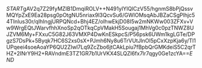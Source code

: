 $START$gAV2q7Z29fyMZIB1DmqiROLV++N491ylYlQlCzV55/hgnmS8bPjQssvMQYpZxE9Ea28psg0pOtgNU5nriax9l3QcvSu6/GWIOMsqAbJBZaCSgPlhjc54TInlus30r/qIhIngjURPQNcd+Bhj4EZ/oIhwEkjD08I5w2mNKWw003ZFXv+Vw9WrgEQtJWarvfhhXnoSp2qOTkqCpVMakH5Sougaj1MhVg0c0pzTNWZ8UJZVM6My+FXxuC5G82J63VMXP4DwKnESkpcS/P56psk6UWm1kgLGTe/DPgzS7DsPk+5Byqk7HC6S2xs0sX+PJmh6Ny8u6TrVUtJlnOl5pCxXzpKja6y/Tl1UPqeei4soeAoaYP6QU2ZIwl7Lq9ZcZbo6jtCAkLpiu7fBpbQrGMKdeiS5C2qrTHZ+2INrY9H2+RAVndmE3TZ1GR7b1UrVKX4SLQZl6fx7lr7qgy0Ge1zcYA==$END$